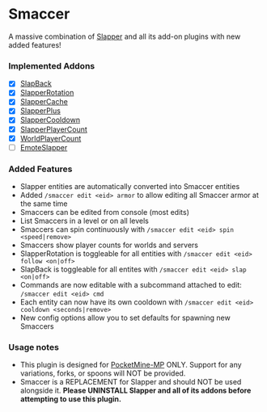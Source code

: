 # Smaccer
A massive combination of [Slapper](https://github.com/jojoe77777/Slapper) and all its add-on plugins with new added features!

### Implemented Addons
- [X] [SlapBack](https://github.com/jojoe77777/SlapBack)
- [X] [SlapperRotation](https://github.com/jojoe77777/SlapperRotation)
- [X] [SlapperCache](https://github.com/jojoe77777/SlapperCache)
- [X] [SlapperPlus](https://github.com/jojoe77777/SlapperPlus)
- [X] [SlapperCooldown](https://github.com/jojoe77777/SlapperCooldown)
- [X] [SlapperPlayerCount](https://github.com/ethaniccc/SlapperPlayerCount)
- [X] [WorldPlayerCount](https://github.com/xXKHaLeD098Xx/WorldPlayerCount)
- [ ] [EmoteSlapper](https://github.com/xStrixU/PocketMine-EmoteSlapper)

### Added Features
* Slapper entities are automatically converted into Smaccer entities
* Added `/smaccer edit <eid> armor` to allow editing all Smaccer armor at the same time
* Smaccers can be edited from console (most edits)
* List Smaccers in a level or on all levels
* Smaccers can spin continuously with `/smaccer edit <eid> spin <speed|remove>`
* Smaccers show player counts for worlds and servers
* SlapperRotation is toggleable for all entities with `/smaccer edit <eid> follow <on|off>`
* SlapBack is toggleable for all entites with `/smaccer edit <eid> slap <on|off>`
* Commands are now editable with a subcommand attached to edit: `/smaccer edit <eid> cmd`
* Each entity can now have its own cooldown with `/smaccer edit <eid> cooldown <seconds|remove>`
* New config options allow you to set defaults for spawning new Smaccers

### Usage notes
* This plugin is designed for [PocketMine-MP](https://github.com/pmmp/PocketMine-MP) ONLY. Support for any variations, forks, or spoons will NOT be provided. 
* Smaccer is a REPLACEMENT for Slapper and should NOT be used alongside it. **Please UNINSTALL Slapper and all of its addons before attempting to use this plugin.**